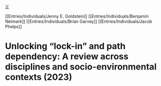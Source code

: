[🇿](zotero://select/library/items/7US9NHG3)

[[Entries/Individuals/Jenny E. Goldstein]] [[Entries/Individuals/Benjamin Neimark]] [[Entries/Individuals/Brian Garvey]] [[Entries/Individuals/Jacob Phelps]] 
# Unlocking “lock-in” and path dependency: A review across disciplines and socio-environmental contexts (2023)

